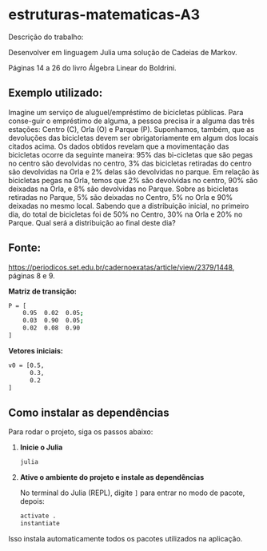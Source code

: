 # estruturas-matematicas-A3

Descrição do trabalho:

Desenvolver em linguagem Julia uma solução de Cadeias de Markov.

Páginas 14 a 26 do livro Álgebra Linear do Boldrini.

## Exemplo utilizado:
Imagine um serviço de aluguel/empréstimo de bicicletas públicas. Para conse-guir o empréstimo de alguma, a pessoa precisa ir a alguma das três estações: Centro (C),  Orla  (O)  e  Parque  (P).  Suponhamos,  também,  que  as  devoluções  das  bicicletas  devem  ser  obrigatoriamente  em  algum  dos  locais  citados  acima.  Os  dados  obtidos  revelam que a movimentação das bicicletas ocorre da seguinte maneira: 95% das bi-cicletas que são pegas no centro são devolvidas no centro, 3% das bicicletas retiradas do centro são devolvidas na Orla e 2% delas são devolvidas no parque. Em relação às bicicletas pegas na Orla, temos que 2% são devolvidas no centro, 90% são deixadas na Orla, e 8% são devolvidas no Parque. Sobre as bicicletas retiradas no Parque, 5% são deixadas no Centro, 5% no Orla e 90% deixadas no mesmo local. Sabendo que a distribuição inicial, no primeiro dia, do total de bicicletas foi de 50% no Centro, 30% na Orla e 20% no Parque. Qual será a distribuição ao final deste dia?


## Fonte:
https://periodicos.set.edu.br/cadernoexatas/article/view/2379/1448, páginas 8 e 9.

**Matriz de transição:**
```bash
P = [
    0.95  0.02  0.05;
    0.03  0.90  0.05;
    0.02  0.08  0.90
]
```

**Vetores iniciais:**
```bash
v0 = [0.5,
      0.3,
      0.2
]
```  

## Como instalar as dependências
Para rodar o projeto, siga os passos abaixo:

1. **Inicie o Julia**

   ```bash
   julia
   ```

2. **Ative o ambiente do projeto e instale as dependências**

   No terminal do Julia (REPL), digite `]` para entrar no modo de pacote, depois:

   ```bash
   activate .
   instantiate
   ```

Isso instala automaticamente todos os pacotes utilizados na aplicação.
